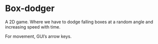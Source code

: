 # Box-dodger
A 2D game. Where we have to dodge falling boxes at a random angle and increasing speed with time.
 
For movement, GUI’s arrow keys.

